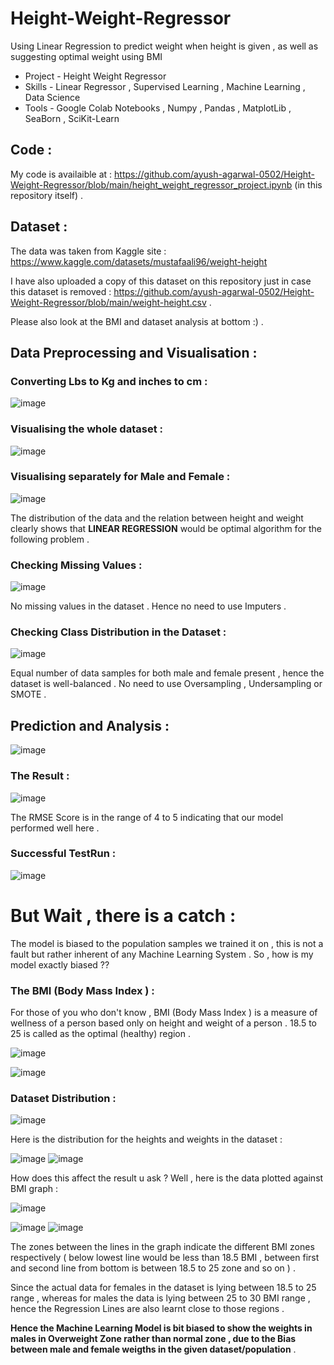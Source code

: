 # Height-Weight-Regressor
Using Linear Regression to predict weight when height is given , as well as suggesting optimal weight using BMI
* Project - Height Weight Regressor 
* Skills - Linear Regressor , Supervised Learning , Machine Learning , Data Science 
* Tools - Google Colab Notebooks , Numpy , Pandas , MatplotLib , SeaBorn , SciKit-Learn 

## Code :
My code is availaible at : https://github.com/ayush-agarwal-0502/Height-Weight-Regressor/blob/main/height_weight_regressor_project.ipynb (in this repository itself) .

## Dataset : 
The data was taken from Kaggle site : https://www.kaggle.com/datasets/mustafaali96/weight-height

I have also uploaded a copy of this dataset on this repository just in case this dataset is removed : https://github.com/ayush-agarwal-0502/Height-Weight-Regressor/blob/main/weight-height.csv .

Please also look at the BMI and dataset analysis at bottom :)  .

## Data Preprocessing and Visualisation :

### Converting Lbs to Kg and inches to cm :

![image](https://user-images.githubusercontent.com/86561124/174354776-d671eb98-de84-42a0-98bb-34bd88f06432.png)

### Visualising the whole dataset :

![image](https://user-images.githubusercontent.com/86561124/174354903-b633031a-02b3-431b-a046-1c19037a13a8.png)

### Visualising separately for Male and Female :

![image](https://user-images.githubusercontent.com/86561124/174355047-002d94ed-5931-4a5c-85af-95381c4fa222.png)

The distribution of the data and the relation between height and weight clearly shows that __LINEAR REGRESSION__ would be optimal algorithm for the following problem .

### Checking Missing Values :

![image](https://user-images.githubusercontent.com/86561124/174355223-9ff30b53-2599-46dd-801e-a9562a5b7eed.png)

No missing values in the dataset . Hence no need to use Imputers .

### Checking Class Distribution in the Dataset :

![image](https://user-images.githubusercontent.com/86561124/174355373-0d30e701-60c3-4667-af64-5643ddcdd842.png)

Equal number of data samples for both male and female present , hence the dataset is well-balanced . No need to use Oversampling , Undersampling or SMOTE . 

## Prediction and Analysis :

![image](https://user-images.githubusercontent.com/86561124/174355824-d2780da2-f685-4530-9930-62bdebc66143.png)

### The Result :

![image](https://user-images.githubusercontent.com/86561124/174355912-3f90e509-b523-4ff7-a90a-a1fd0bc131b0.png)

The RMSE Score is in the range of 4 to 5 indicating that our model performed well here . 

### Successful TestRun :

![image](https://user-images.githubusercontent.com/86561124/174356209-8d1dcf72-3fe9-42c1-9682-8443726f82f7.png)

# But Wait , there is a catch :

The model is biased to the population samples we trained it on , this is not a fault but rather inherent of any Machine Learning System . So , how is my model exactly biased ??

### The BMI (Body Mass Index ) : 

For those of you who don't know , BMI (Body Mass Index ) is a measure of wellness of a person based only on height and weight of a person . 18.5 to 25 is called as the optimal (healthy) region .

![image](https://user-images.githubusercontent.com/86561124/174356997-6c257054-acef-46d7-92bd-45cf2c0edafe.png)

![image](https://user-images.githubusercontent.com/86561124/174357182-13a1650c-c83a-4a04-8c7e-2d077ec20675.png)

### Dataset Distribution :


![image](https://user-images.githubusercontent.com/86561124/174357579-8d035b8d-86eb-4e41-837e-dad1acda9e7d.png)

Here is the distribution for the heights and weights in the dataset :

![image](https://user-images.githubusercontent.com/86561124/174357622-a7b57569-7e94-4213-ba4f-b7fb66600499.png)
![image](https://user-images.githubusercontent.com/86561124/174357642-61ec4725-f5b4-4d1d-9514-bbd8d8b3b72c.png)

How does this affect the result u ask ? Well , here is the data plotted against BMI graph :

![image](https://user-images.githubusercontent.com/86561124/174358015-c892fd88-d1e8-4a38-a153-b430c122d2bc.png)

![image](https://user-images.githubusercontent.com/86561124/174357888-9ffe9faa-b218-48d0-9060-3fdc84cee265.png)
![image](https://user-images.githubusercontent.com/86561124/174357906-65d51f69-5ca8-4f59-b53b-cda2d5983726.png)

The zones between the lines in the graph indicate the different BMI zones respectively ( below lowest line would be less than 18.5 BMI , between first and second line from bottom is between 18.5 to 25 zone and so on ) . 

Since the actual data for females in the dataset is lying between 18.5 to 25 range , whereas for males the data is lying between 25 to 30 BMI range , hence the Regression Lines are also learnt close to those regions . 

__Hence the Machine Learning Model is bit biased to show the weights in males in Overweight Zone rather than normal zone , due to the Bias between male and female weigths in the given dataset/population__ . 









